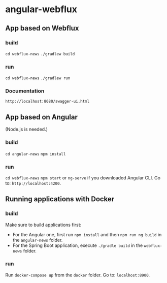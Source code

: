 # angular-webflux

## App based on Webflux
### build
`cd webflux-news` 
`./gradlew build`
### run
`cd webflux-news` 
`./gradlew run`

### Documentation
`http://localhost:8080/swagger-ui.html`

## App based on Angular
(Node.js is needed.)
### build
`cd angular-news`
`npm install`
### run
`cd webflux-news` 
`npm start` or `ng-serve` if you downloaded Angular CLI.
Go to:
`http://localhost:4200`.

## Running applications with Docker

### build
Make sure to build applications first:
* For the Angular one, first run `npm install` and then `npm run ng build` in the `angular-news` folder.
* For the Spring Boot application, execute `./gradle build` in the `webflux-news` folder.


### run
Run `docker-compose up` from the `docker` folder. 
Go to: `localhost:8900`.
